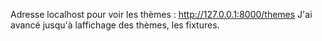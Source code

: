 Adresse localhost pour voir les thèmes : http://127.0.0.1:8000/themes
J'ai avancé jusqu'à laffichage des thèmes, les fixtures.
